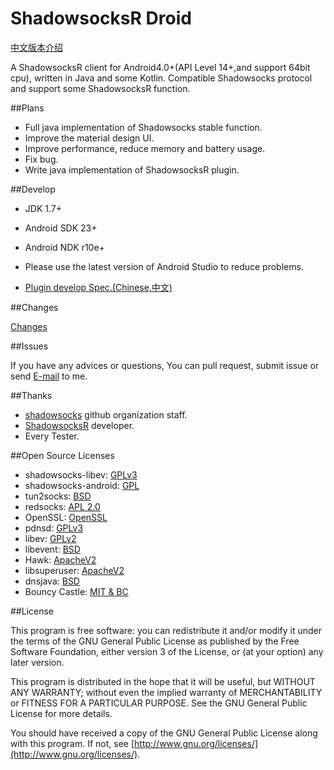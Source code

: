 # ShadowsocksR Droid

[中文版本介绍](https://github.com/KagayamaKaede/ShadowsocksRDroid/blob/master/Readme.cn.md)

A ShadowsocksR client for Android4.0+(API Level 14+,and support 64bit cpu), written in Java and some Kotlin.
Compatible Shadowsocks protocol and support some ShadowsocksR function.

##Plans

* Full java implementation of Shadowsocks stable function.
* Improve the material design UI.
* Improve performance, reduce memory and battery usage.
* Fix bug.
* Write java implementation of ShadowsocksR plugin.

##Develop

* JDK 1.7+
* Android SDK 23+
* Android NDK r10e+

* Please use the latest version of Android Studio to reduce problems.

* [Plugin develop Spec.(Chinese,中文)](https://github.com/KagayamaKaede/ShadowsocksRDroid/blob/master/PluginDevSpec.md)

##Changes

[Changes](https://github.com/KagayamaKaede/ShadowsocksRDroid/blob/master/CHANGE.md)

##Issues

If you have any advices or questions, You can pull request, submit issue or send [E-mail](mailto:kagayamakaede@gmail.com) to me.

##Thanks

* [shadowsocks](https://github.com/shadowsocks "shadowsocks github organization") github organization staff.
* [ShadowsocksR](https://github.com/breakwa11) developer.
* Every Tester.

##Open Source Licenses

* shadowsocks-libev: [GPLv3](https://github.com/shadowsocks/shadowsocks-libev/blob/master/LICENSE)
* shadowsocks-android: [GPL](http://www.gnu.org/licenses/)
* tun2socks: [BSD](https://github.com/shadowsocks/shadowsocks-android/blob/master/src/main/jni/badvpn/COPYING)
* redsocks: [APL 2.0](https://github.com/shadowsocks/shadowsocks-android/blob/master/src/main/jni/redsocks/README)
* OpenSSL: [OpenSSL](https://github.com/shadowsocks/shadowsocks-android/blob/master/src/main/jni/openssl/NOTICE)
* pdnsd: [GPLv3](https://github.com/shadowsocks/shadowsocks-android/blob/master/src/main/jni/pdnsd/COPYING)
* libev: [GPLv2](https://github.com/shadowsocks/shadowsocks-android/blob/master/src/main/jni/libev/LICENSE)
* libevent: [BSD](https://github.com/shadowsocks/shadowsocks-android/blob/master/src/main/jni/libevent/LICENSE)
* Hawk: [ApacheV2](https://github.com/orhanobut/hawk/blob/master/LICENSE)
* libsuperuser: [ApacheV2](https://github.com/Chainfire/libsuperuser/blob/master/LICENSE)
* dnsjava: [BSD](https://github.com/dnsjava/dnsjava/blob/master/LICENSE)
* Bouncy Castle: [MIT & BC](https://bouncycastle.org/license.html)

##License

This program is free software: you can redistribute it and/or modify it under the terms of the GNU General Public License as published by the Free Software Foundation, either version 3 of the License, or (at your option) any later version.

This program is distributed in the hope that it will be useful, but WITHOUT ANY WARRANTY; without even the implied warranty of MERCHANTABILITY or FITNESS FOR A PARTICULAR PURPOSE. See the GNU General Public License for more details.

You should have received a copy of the GNU General Public License along with this program. If not, see [http://www.gnu.org/licenses/](http://www.gnu.org/licenses/).
